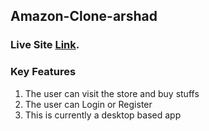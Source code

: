 ## Amazon-Clone-arshad



### Live Site [Link](https://amazon-clone-arshad.vercel.app/).

### Key Features

1. The user can visit the store and buy stuffs
2. The user can Login or Register
3. This is currently a desktop based app

